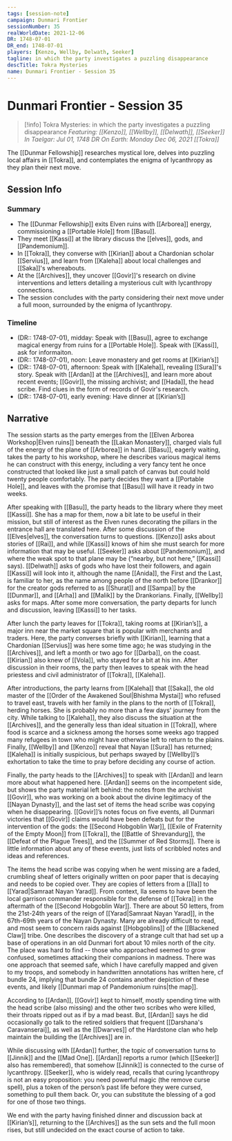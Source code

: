 ```yaml
---
tags: [session-note]
campaign: Dunmari Frontier
sessionNumber: 35
realWorldDate: 2021-12-06
DR: 1748-07-01
DR_end: 1748-07-01
players: [Kenzo, Wellby, Delwath, Seeker]
tagline: in which the party investigates a puzzling disappearance 
descTitle: Tokra Mysteries
name: Dunmari Frontier - Session 35
---
```

# Dunmari Frontier - Session 35

>[!info] Tokra Mysteries: in which the party investigates a puzzling disappearance 
> *Featuring: [[Kenzo]], [[Wellby]], [[Delwath]], [[Seeker]]*
> *In Taelgar: Jul 01, 1748 DR*
> *On Earth: Monday Dec 06, 2021*
> *[[Tokra]]*

The [[Dunmar Fellowship]] researches mystical lore, delves into puzzling local affairs in [[Tokra]], and contemplates the enigma of lycanthropy as they plan their next move.
## Session Info
### Summary
- The [[Dunmar Fellowship]] exits Elven ruins with [[Arborea]] energy, commissioning a [[Portable Hole]] from [[Basu]].
- They meet [[Kassi]] at the library discuss the [[elves]], gods, and [[Pandemonium]].
- In [[Tokra]], they converse with [[Kirian]] about a Chardonian scholar [[Servius]], and learn from [[Kaleha]] about local challenges and [[Saka]]'s whereabouts.
- At the [[Archives]], they uncover [[Govir]]'s research on divine interventions and letters detailing a mysterious cult with lycanthropy connections.
- The session concludes with the party considering their next move under a full moon, surrounded by the enigma of lycanthropy.

### Timeline
- (DR:: 1748-07-01), midday: Speak with [[Basu]], agree to exchange magical energy from ruins for a [[Portable Hole]]. Speak with [[Kassi]], ask for informaiton. 
- (DR:: 1748-07-01), noon: Leave monastery and get rooms at [[Kirian’s]]
- (DR:: 1748-07-01), afternoon: Speak with [[Kaleha]], revealing [[Sura]]'s story. Speak with [[Ardan]] at the [[Archives]], and learn more about recent events; [[Govir]], the missing archivist; and [[Hada]], the head scribe. Find clues in the form of records of Govir's research.
- (DR:: 1748-07-01), early evening: Have dinner  at [[Kirian’s]]


## Narrative
The session starts as the party emerges from the [[Elven Arborea Workshop|Elven ruins]] beneath the [[Lakan Monastery]], charged vials full of the energy of the plane of [[Arborea]] in hand. [[Basu]], eagerly waiting, takes the party to his workshop, where he describes various magical items he can construct with this energy, including a very fancy tent he once constructed that looked like just a small patch of canvas but could hold twenty people comfortably. The party decides they want a [[Portable Hole]], and leaves with the promise that [[Basu]] will have it ready in two weeks.

After speaking with [[Basu]], the party heads to the library where they meet [[Kassi]]. She has a map for them, now a bit late to be useful in their mission, but still of interest as the Elven runes decorating the pillars in the entrance hall are translated here. After some discussion of the [[Elves|elves]], the conversation turns to questions. [[Kenzo]] asks about stories of [[Rai]], and while [[Kassi]] knows of him she must search for more information that may be useful. [[Seeker]] asks about [[Pandemonium]], and where the weak spot to that plane may be (“nearby, but not here,” [[Kassi]] says). [[Delwath]] asks of gods who have lost their followers, and again [[Kassi]] will look into it, although the name [[Anida]], the First and the Last, is familiar to her, as the name among people of the north before [[Drankor]] for the creator gods referred to as [[Shurat]] and [[Sampa]] by the [[Dunmar]], and [[Arha]] and [[Malik]] by the Drankorians. Finally, [[Wellby]] asks for maps. After some more conversation, the party departs for lunch and discussion, leaving [[Kassi]] to her tasks.

After lunch the party leaves for [[Tokra]], taking rooms at [[Kirian’s]], a major inn near the market square that is popular with merchants and traders. Here, the party converses briefly with [[Kirian]], learning that a Chardonian [[Servius]] was here some time ago; he was studying in the [[Archives]], and left a month or two ago for [[Darba]], on the coast. [[Kirian]] also knew of [[Vola]], who stayed for a bit at his inn. After discussion in their rooms, the party then leaves to speak with the head priestess and civil administrator of [[Tokra]], [[Kaleha]]. 

After introductions, the party learns from [[Kaleha]] that [[Saka]], the old master of the [[Order of the Awakened Soul|Bhishma Mystai]] who refused to travel east, travels with her family in the plans to the north of [[Tokra]], herding horses. She is probably no more than a few days' journey from the city. While talking to [[Kaleha]], they also discuss the situation at the [[Archives]], and the generally less than ideal situation in [[Tokra]], where food is scarce and a sickness among the horses some weeks ago trapped many refugees in town who might have otherwise left to return to the plains. Finally, [[Wellby]] and [[Kenzo]] reveal that Nayan [[Sura]] has returned; [[Kaleha]] is initially suspicious, but perhaps swayed by [[Wellby]]’s exhortation to take the time to pray before deciding any course of action. 

Finally, the party heads to the [[Archives]] to speak with [[Ardan]] and learn more about what happened here. [[Ardan]] seems on the incompetent side, but shows the party material left behind: the notes from the archivist [[Govir]], who was working on a book about the divine legitimacy of the [[Nayan Dynasty]], and the last set of items the head scribe was copying when he disappearing. [[Govir]]’s notes focus on five events, all Dunmari victories that [[Govir]] claims would have been defeats but for the intervention of the gods: the [[Second Hobgoblin War]], [[Exile of Fraternity of the Empty Moon]] from [[Tokra]], the [[Battle of Shrevandurg]], the [[Defeat of the Plague Trees]], and the [[Summer of Red Storms]]. There is little information about any of these events, just lists of scribbled notes and ideas and references. 

The items the head scribe was copying when he went missing are a faded, crumbling sheaf of letters originally written on poor paper that is decaying and needs to be copied over. They are copies of letters from a [[Ila]] to [[Yarad|Samraat Nayan Yarad]]. From context, Ila seems to have been the local garrison commander responsible for the defense of [[Tokra]] in the aftermath of the [[Second Hobgoblin War]]. There are about 50 letters, from the 21st-24th years of the reign of [[Yarad|Samraat Nayan Yarad]], in the 67th-69th years of the Nayan Dynasty. Many are already difficult to read, and most seem to concern raids against [[Hobgoblins]] of the [[Blackened Claw]] tribe. One describes the discovery of a strange cult that had set up a base of operations in an old Dunmari fort about 10 miles north of the city. The place was hard to find -- those who approached seemed to grow confused, sometimes attacking their companions in madness. There was one approach that seemed safe, which I have carefully mapped and given to my troops, and somebody in handwritten annotations has written here, cf bundle 24, implying that bundle 24 contains another depiction of these events, and likely [[Dunmari map of Pandemonium ruins|the map]]. 

According to [[Ardan]], [[Govir]] kept to himself, mostly spending time with the head scribe (also missing) and the other two scribes who were killed, their throats ripped out as if by a mad beast. But, [[Ardan]] says he did occasionally go talk to the retired soldiers that frequent [[Darshana's Caravanserai]], as well as the [[Dwarves]] of the Hardstone clan who help maintain the building the [[Archives]] are in.

While discussing with [[Ardan]] further, the topic of conversation turns to [[Jinnik]] and the [[Mad One]]. [[Ardan]] reports a rumor (which [[Seeker]] also has remembered), that somehow [[Jinnik]] is connected to the curse of lycanthropy. [[Seeker]], who is widely read, recalls that curing lycanthropy is not an easy proposition: you need powerful magic (the remove curse spell), plus a token of the person’s past life before they were cursed, something to pull them back. Or, you can substitute the blessing of a god for one of those two things. 

We end with the party having finished dinner and discussion back at [[Kirian’s]], returning to the [[Archives]] as the sun sets and the full moon rises, but still undecided on the exact course of action to take. 
